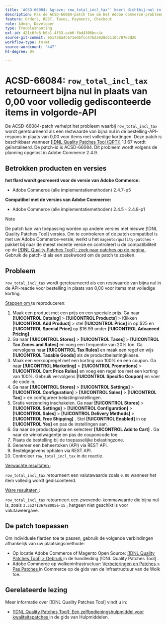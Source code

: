 ```yaml
---
title: 'ACSD-66084: &grave; row_total_incl_tax'' keert dichtbij-nul in plaats van 0.00 voor volledig verdisconteerde punten in orde API terug'
description: Pas de ACSD-66084-patch toe om het Adobe Commerce-probleem op te lossen, waarbij row_total_incl_tax is geretourneerd als een restwaarde van bijna nul in plaats van 0,00 voor items met volledige kortingen in de API-reactie voor bestelling.
feature: Orders, REST, Taxes, Payments, Checkout
role: Admin, Developer
type: Troubleshooting
exl-id: 421c6fe6-b6b1-4f33-acb6-fbd4306bcc4c
source-git-commit: 951738a4c671ed6fcc47b2a928d2110c78763d26
workflow-type: tm+mt
source-wordcount: '447'
ht-degree: 0%

---
```


# ACSD-66084: `row_total_incl_tax` retourneert bijna nul in plaats van 0,00 voor volledig gedisconteerde items in volgorde-API

De ACSD-66084-patch verhelpt het probleem waarbij `row_total_incl_tax` wordt geretourneerd als een restwaarde van bijna nul in de bestelling-API-respons in plaats van 0,00 voor items met volledige kortingen. Deze patch is beschikbaar wanneer [[!DNL Quality Patches Tool (QPT)]](/help/tools/quality-patches-tool/quality-patches-tool-to-self-serve-quality-patches.md) 1.1.67 wordt geïnstalleerd. De patch-id is ACSD-66084. Dit probleem wordt volgens de planning opgelost in Adobe Commerce 2.4.9.

## Betrokken producten en versies

**het flard wordt gecreeerd voor de versie van Adobe Commerce:**

* Adobe Commerce (alle implementatiemethoden) 2.4.7-p5

**Compatibel met de versies van Adobe Commerce:**

* Adobe Commerce (alle implementatiemethoden) 2.4.5 - 2.4.8-p1

>[!NOTE]
>
>De patch kan van toepassing worden op andere versies met nieuwe [!DNL Quality Patches Tool] versies. Om te controleren of de patch compatibel is met uw Adobe Commerce-versie, werkt u het `magento/quality-patches` -pakket bij naar de meest recente versie en controleert u de compatibiliteit op de [[!DNL Quality Patches Tool] : zoek naar patches op de pagina ](https://experienceleague.adobe.com/tools/commerce-quality-patches/index.html?lang=nl-NL) . Gebruik de patch-id als een zoekwoord om de patch te zoeken.

## Probleem

`row_total_incl_tax` wordt geretourneerd als een restwaarde van bijna nul in de API-reactie voor bestelling in plaats van 0,00 voor items met volledige korting.

<u> Stappen om </u> te reproduceren:

1. Maak een product met een prijs en een speciale prijs. Ga naar **[!UICONTROL Catalog]** > **[!UICONTROL Products]** > Klikken **[!UICONTROL Add Product]** > stel **[!UICONTROL Price]** in op $25 en **[!UICONTROL Special Price]** op $16.99 onder **[!UICONTROL Advanced Pricing]** .
1. Ga naar **[!UICONTROL Stores]** > **[!UICONTROL Taxes]** > **[!UICONTROL Tax Zones and Rates]** en voeg een frequentie van 20% toe. Ga vervolgens naar **[!UICONTROL Tax Rules]** en maak een regel en wijs
   **[!UICONTROL Taxable Goods]** als de productbelastingklasse.
1. Maak een verkoopregel met een korting van 100% en een coupon. Ga naar **[!UICONTROL Marketing]** > **[!UICONTROL Promotions]** > **[!UICONTROL Cart Price Rules]** en voeg een regel toe met een korting van 100%. Gebruik vervolgens **[!UICONTROL Specific Coupon]** en voer de code in.
1. Ga naar **[!UICONTROL Stores]** > **[!UICONTROL Settings]** > **[!UICONTROL Configuration]** > **[!UICONTROL Sales]** > **[!UICONTROL Tax]** > en configureer belastinginstellingen.
1. Gratis verzending inschakelen. Ga naar **[!UICONTROL Stores]** > **[!UICONTROL Settings]** > **[!UICONTROL Configuration]** > **[!UICONTROL Sales]** > **[!UICONTROL Delivery Methods]** > **[!UICONTROL Free Shipping]** . Stel **[!UICONTROL Enabled]** in op **[!UICONTROL Yes]** en pas de instellingen aan.
1. Ga naar de productpagina en selecteer **[!UICONTROL Add to Cart]** . Ga naar de winkelwagentje en pas de couponcode toe.
1. Plaats de bestelling bij de toepasselijke belastingzone.
1. Genereer een beheertoken (API) via REST API.
1. Bestelgegevens ophalen via REST API.
1. Controleer `row_total_incl_tax` in de reactie.

<u> Verwachte resultaten </u>:

`row_total_incl_tax` retourneert een valutawaarde zoals `0.00` wanneer het item volledig wordt gedisconteerd.

<u> Ware resultaten </u>:

`row_total_incl_tax` retourneert een zwevende-kommawaarde die bijna nul is, zoals `3.5527136788005e-15` , hetgeen niet geschikt is voor valutaweergave.

## De patch toepassen

Om individuele flarden toe te passen, gebruik de volgende verbindingen afhankelijk van uw plaatsingsmethode:

* Op locatie Adobe Commerce of Magento Open Source: [[!DNL Quality Patches Tool] > Gebruik ](/help/tools/quality-patches-tool/usage.md) in de handleiding [!DNL Quality Patches Tool] .
* Adobe Commerce op wolkeninfrastructuur: [ Verbeteringen en Patches > Pas Patches ](https://experienceleague.adobe.com/docs/commerce-cloud-service/user-guide/develop/upgrade/apply-patches.html?lang=nl-NL) in Commerce op de gids van de Infrastructuur van de Wolk toe.

## Gerelateerde lezing

Meer informatie over [!DNL Quality Patches Tool] vindt u in:

* [[!DNL Quality Patches Tool]: Een zelfbedieningshulpmiddel voor kwaliteitspatches ](/help/tools/quality-patches-tool/quality-patches-tool-to-self-serve-quality-patches.md) in de gids van Hulpmiddelen.
